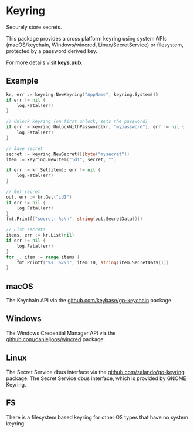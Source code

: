 # Keyring

Securely store secrets.

This package provides a cross platform keyring using system APIs (macOS/keychain,
Windows/wincred, Linux/SecretService) or filesystem, protected by a password derived key.

For more details visit **[keys.pub](https://keys.pub)**.

## Example

```go
kr, err := keyring.NewKeyring("AppName", keyring.System())
if err != nil {
    log.Fatal(err)
}

// Unlock keyring (on first unlock, sets the password)
if err := keyring.UnlockWithPassword(kr, "mypassword"); err != nil {
    log.Fatal(err)
}

// Save secret
secret := keyring.NewSecret([]byte("mysecret"))
item := keyring.NewItem("id1", secret, "")

if err := kr.Set(item); err != nil {
    log.Fatal(err)
}

// Get secret
out, err := kr.Get("id1")
if err != nil {
    log.Fatal(err)
}
fmt.Printf("secret: %s\n", string(out.SecretData()))

// List secrets
items, err := kr.List(nil)
if err != nil {
    log.Fatal(err)
}
for _, item := range items {
    fmt.Printf("%s: %v\n", item.ID, string(item.SecretData()))
}
```

## macOS

The Keychain API via the [github.com/keybase/go-keychain](https://github.com/keybase/go-keychain) package.

## Windows

The Windows Credential Manager API via the [github.com/danieljoos/wincred](https://github.com/danieljoos/wincred) package.

## Linux

The Secret Service dbus interface via the [github.com/zalando/go-keyring](github.com/zalando/go-keyring)
package. The Secret Service dbus interface, which is provided by GNOME Keyring.

## FS

There is a filesystem based keyring for other OS types that have no system keyring.

